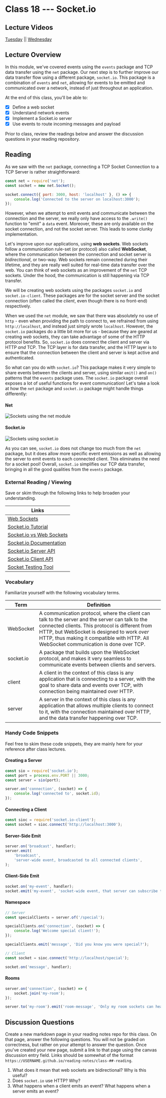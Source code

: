 # Class 18 --- Socket.io

## Lecture Videos

[Tuesday]() || [Wednesday]()

## Lecture Overview

In this module, we've covered events using the `events` package and TCP data transfer using the `net` package. Our next step is to further improve our data transfer flow using a different package, `socket.io`. This package is a combination of `events` and `net`, allowing for events to be emitted and communicated over a network, instead of just throughout an application.

At the end of this class, you'll be able to:

-   [x] Define a web socket
-   [x] Understand network events
-   [x] Implement a Socket.io server
-   [x] Use events to route incoming messages and payload

Prior to class, review the readings below and answer the discussion questions in your reading repository.

## Reading

As we saw with the `net` package, connecting a TCP Socket Connection to a TCP Server is rather straightforward:

```javascript
const net = require('net');
const socket = new net.Socket();

socket.connect({ port: 3000, host: 'localhost' }, () => {
    console.log('Connected to the server on localhost:3000');
});
```

However, when we attempt to emit events and communicate between the connection and the server, we really only have access to the `.write()` function to "emit" a `data` event. Moreover, these are only available on the socket connection, and not the socket server. This leads to some clunky implementation.

Let's improve upon our applications, using **web sockets**. Web sockets follow a communication rule-set (or protocol) also called **WebSocket**, where the communication between the connection and socket server is _bidirectional_, or two-way. Web sockets remain connected during their lifetime, and they are really well suited for real-time data transfer over the web. You can think of web sockets as an improvement of the `net` TCP sockets. Under the hood, the communication is still happening via TCP transfer.

We will be creating web sockets using the packages `socket.io` and `socket.io-client`. These packages are for the socket server and the socket connection (often called the _client_, even though there is no front-end) respectively.

When we used the `net` module, we saw that there was absolutely no use of `http` - even when providing the path to connect to, we refrained from using `http://localhost`, and instead just simply wrote `localhost`. However, the `socket.io` packages do a little bit more for us - because they are geared at creating _web_ sockets, they can take advantage of some of the HTTP protocol benefits. So, `socket.io` does connect the client and server via HTTP _and_ TCP. The TCP layer is for data transfer, and the HTTP layer is to ensure that the connection between the client and server is kept active and authenticated.

So what can you do with `socket.io`? This package makes it very simple to share events between the clients and server, using similar `emit()` and `on()` patterns that the `events` package uses. The `socket.io` package overall exposes a lot of useful functions for event communication! Let's take a look at how the `net` package and `socket.io` package might handle things differently:

#### Net

![Sockets using the `net` module](./assets/net-sockets.png)

#### Socket.io

![Sockets using `socket.io`](./assets/web-sockets.png)

As you can see, `socket.io` does not change too much from the `net` package, but it does allow more specific event emissions as well as allowing the server to emit events to each connected client. This eliminates the need for a socket pool! Overall, `socket.io` simplifies our TCP data transfer, bringing in all the good qualities from the `events` package.

### External Reading / Viewing

Save or skim through the following links to help broaden your understanding.

| Links                                                                      |
| -------------------------------------------------------------------------- |
| [Web Sockets](https://en.wikipedia.org/wiki/WebSocket)                     |
| [Socket.io Tutorial](https://www.tutorialspoint.com/socket.io/)            |
| [Socket.io vs Web Sockets](https://www.educba.com/websocket-vs-socket-io/) |
| [Socket.io Documentation](https://socket.io/docs/)                         |
| [Socket.io Server API](https://socket.io/docs/server-api)                  |
| [Socket.io Client API](https://socket.io/docs/client-api)                  |
| [Socket Testing Tool](https://amritb.github.io/socketio-client-tool/)      |

### Vocabulary

Familiarize yourself with the following vocabulary terms.

| Term      | Definition                                                                                                                                                                                                                                                                                  |
| --------- | ------------------------------------------------------------------------------------------------------------------------------------------------------------------------------------------------------------------------------------------------------------------------------------------- |
| WebSocket | A communication protocol, where the client can talk to the server and the server can talk to the connected clients. This protocol is different from HTTP, but WebSocket is designed to work _over_ HTTP, thus making it compatible with HTTP. All WebSocket communication is done over TCP. |
| socket.io | A package that builds upon the WebSocket protocol, and makes it very seamless to communicate events between clients and servers.                                                                                                                                                            |
| client    | A client in the context of this class is any application that is connecting to a server, with the goal to share data and events over TCP, with connection being maintained over HTTP.                                                                                                       |
| server    | A server in the context of this class is any application that allows multiple clients to connect to it, with the connection maintained over HTTP, and the data transfer happening over TCP.                                                                                                 |

### Handy Code Snippets

Feel free to skim these code snippets, they are mainly here for your reference after class lectures.

#### Creating a Server

```javascript
const sio = require('socket.io');
const port = process.env.PORT || 3000;
const server = sio(port);

server.on('connection', (socket) => {
    console.log('connected to', socket.id);
});
```

#### Connecting a Client

```javascript
const sioc = require('socket.io-client');
const socket = sioc.connect('http://localhost:3000');
```

#### Server-Side Emit

```javascript
server.on('broadcast', handler);
server.emit(
    'broadcast',
    'server-wide event, broadcasted to all connected clients',
);
```

#### Client-Side Emit

```javascript
socket.on('my-event', handler);
socket.emit('my-event', 'socket-wide event, that server can subscribe to');
```

#### Namespace

```javascript
// Server
const specialClients = server.of('/special');

specialClients.on('connection', (socket) => {
    console.log('Welcome special client!');
});

specialClients.emit('message', 'Did you know you were special?');
```

```javascript
// Client
const socket = sioc.connect('http://localhost/special');

socket.on('message', handler);
```

#### Rooms

```javascript
server.on('connection', (socket) => {
    socket.join('my-room');
});

server.to('my-room').emit('room-message', 'Only my room sockets can hear this');
```

## Discussion Questions

Create a new markdown page in your reading notes repo for this class. On that page, answer the following questions. You will not be graded on correctness, but rather on your attempt to answer the question. Once you've created your new page, submit a link to that page using the canvas discussion entry field. Links should be somewhat of the format `https://USERNAME.github.io/reading-notes/class-##-reading`.

1. What does it mean that web sockets are bidirectional? Why is this useful?
2. Does `socket.io` use HTTP? Why?
3. What happens when a client emits an event? What happens when a server emits an event?
